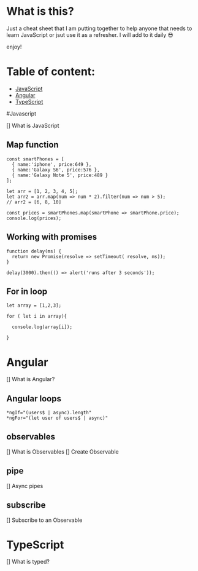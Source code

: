 # What is this?

Just a cheat sheet that I am putting together to help anyone that needs to learn JavaScript or jsut use it as a refresher. I will add to it daily 😎  

enjoy!


# Table of content:

- [JavaScript](#javascript)
- [Angular](#angular)
- [TypeScript](#typescript)

#Javascript

[] What is JavaScript

## Map function 

```
const smartPhones = [
  { name:'iphone', price:649 },
  { name:'Galaxy S6', price:576 },
  { name:'Galaxy Note 5', price:489 }
];

```
```
let arr = [1, 2, 3, 4, 5];
let arr2 = arr.map(num => num * 2).filter(num => num > 5);
// arr2 = [6, 8, 10]
```
```
const prices = smartPhones.map(smartPhone => smartPhone.price);
console.log(prices);
```

## Working with promises

```
function delay(ms) {
  return new Promise(resolve => setTimeout( resolve, ms));
}
```

```
delay(3000).then(() => alert('runs after 3 seconds'));
```

## For in loop

```
let array = [1,2,3];

for ( let i in array){
  
  console.log(array[i]);
  
}
```
# Angular

[] What is Angular?

## Angular loops
```
*ngIf="(users$ | async).length"
*ngFor="(let user of users$ | async)"
```



## observables
[] What is Observables
[] Create Observable

## pipe

[] Async pipes

## subscribe

[] Subscribe to an Observable

# TypeScript

[] What is typed?